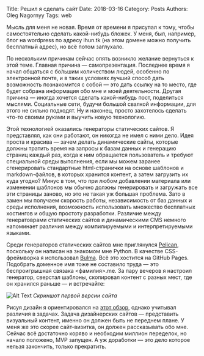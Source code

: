 Title: Решил я сделать сайт
Date: 2018-03-16
Category: Posts
Authors: Oleg Nagornyy
Tags: web

Мысль для меня не новая. Время от времени я присупал к тому, чтобы самостоятельно сделать какой-нибудь бложек. У меня, был, например, блог на wordpress по адресу ihun.tk (на этом домене можно получить бесплатный адрес), но всё потом заглухало.

По нескольким причинам сейчас опять возникло желание вернуться к этой теме. Главная причина — самопрезентация. Последнее время я начал общаться с бо́льшим количеством людей, особенно по электронной почте, и в таких условиях лучший способ дать возможность познакомится с собой — это дать ссылку на то место, где будет собрана информация обо мне и моей деятельности. Другая причина — иногда хочется сделать какой-нибудь пост, поделиться мыслями. Социальные сети, будучи большой свалкой информации, для этого не сильно подходят. Ну и наконец, просто захотелось сделать что-то своими руками и выучить новую технологию.

Этой технологией оказались генераторы статических сайтов. Я представлял, как они работают, он никогда не имел с ними дело. Идея проста и красива — зачем делать динамические сайты, которые должны тратить время на запросы к базам данных и генерацию страниц каждый раз, когда к ним обращается пользователь и требуют специальной среды выполнения, если мы можем заранее сгенерировать стандартные html-странички на основе шаблонов и markdown-файлов, в которых хранится контент, а затем загрузить их куда угодно? Минус в том, что при любом добавлении материала или изменении шаблонов мы обычно должны генерировать и загружать все эти страницы заново, но это не такая уж большая проблема. Зато в замен мы получаем скорость работы, независимость от баз данных и среды исполнения, возможность использовать множество бесплатных хостингов и общую простоту разработки. Различие между генератоврами статических сайтов и динамическими CMS немного напоминает различия между компилируемыми и интерпретируемыми языками.

Среди генераторов статических сайтов мне приглянулся [Pelican](https://github.com/getpelican/pelican), поскольку он написан на знакомом мне Python. В качестве CSS-фреймворка я использовал [Bulma](https://bulma.io/). Всё это хостится на GitHub Pages. Подобрать доменное имя тоже не составило труда — это беспроигрышная связака <фамилия>.me. За пару вечеров я настроил генератор, сверстал шаблоны, скопировал контент с разных мест, где он хранился раньше — и встречайте:

![Alt Text]({filename}/images/site-scr.jpg)
*Скриншот первой версии сайта*

Рисуя дизайн я ориентировался на [этот обзор](http://veqqa.ru/blog/all/moda-na-sterilnye-sayty/), однако учитывал различия в задачах. Задача дизайнерских сайтов — представить визуальный контент, именно он должен быть не переднем плане. У меня же это скорее сайт-визитка, он должен рассказывать обо мне. Сейчас всё достаточно коряво и необходим миллион переделок, но начало положено, MVP запущен. А уж доработки — это дело которое нельзя закончить, только прекратить.